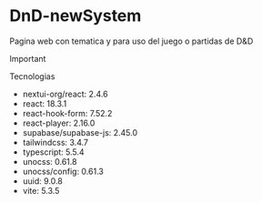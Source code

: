 # DnD-newSystem
Pagina web con tematica y para uso del juego o partidas de D&amp;D

>[!IMPORTANT]
> Tecnologias
- nextui-org/react: 2.4.6
- react: 18.3.1
- react-hook-form: 7.52.2
- react-player: 2.16.0
- supabase/supabase-js: 2.45.0
- tailwindcss: 3.4.7
- typescript: 5.5.4
- unocss: 0.61.8
- unocss/config: 0.61.3
- uuid: 9.0.8
- vite: 5.3.5
